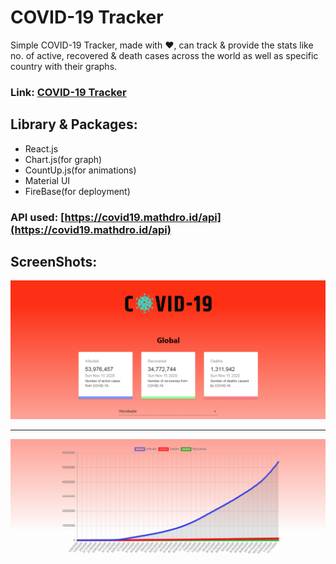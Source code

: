 # COVID-19 Tracker
Simple COVID-19 Tracker, made with :heart:, can track & provide the stats like no. of active, recovered & death cases across the world as well as specific country with their graphs.

### Link: [COVID-19 Tracker](https://op-covid-19-tracker.web.app/)

## Library & Packages:
- React.js
- Chart.js(for graph)
- CountUp.js(for animations)
- Material UI
- FireBase(for deployment)

### API used: [https://covid19.mathdro.id/api](https://covid19.mathdro.id/api)

## ScreenShots:
<p align="center">
	<img src="/screenshots/1.png">
  <hr>
  <img src="/screenshots/2.png">
</p>
